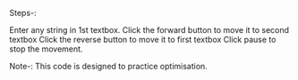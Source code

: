 Steps-:

Enter any string in 1st textbox.
Click the forward button to move it to second textbox
Click the reverse button to move it to first textbox
Click pause to stop the movement.

Note-: This code is designed to practice optimisation.
